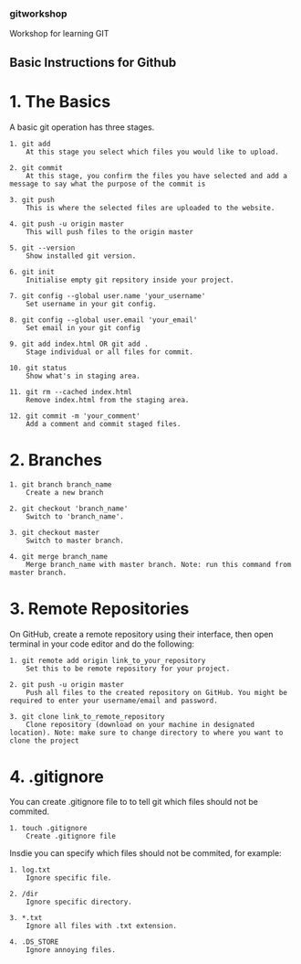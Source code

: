 ### gitworkshop
Workshop for learning GIT

## Basic Instructions for Github

# 1. The Basics

A basic git operation has three stages.

    1. git add
        At this stage you select which files you would like to upload.

    2. git commit
        At this stage, you confirm the files you have selected and add a message to say what the purpose of the commit is

    3. git push
        This is where the selected files are uploaded to the website.
        
    4. git push -u origin master
        This will push files to the origin master

    5. git --version
        Show installed git version.
        
    6. git init
        Initialise empty git repsitory inside your project.
        
    7. git config --global user.name 'your_username'
        Set username in your git config.
        
    8. git config --global user.email 'your_email'
        Set email in your git config
        
    9. git add index.html OR git add .
        Stage individual or all files for commit.
        
    10. git status
        Show what's in staging area.
        
    11. git rm --cached index.html
        Remove index.html from the staging area.
        
    12. git commit -m 'your_comment'
        Add a comment and commit staged files.
        
# 2. Branches

    1. git branch branch_name
        Create a new branch
        
    2. git checkout 'branch_name'
        Switch to 'branch_name'.
        
    3. git checkout master
        Switch to master branch.
        
    4. git merge branch_name
        Merge branch_name with master branch. Note: run this command from master branch.
        
# 3. Remote Repositories

On GitHub, create a remote repository using their interface, then open terminal in your code editor and do the following:

    1. git remote add origin link_to_your_repository
        Set this to be remote repository for your project.
        
    2. git push -u origin master
        Push all files to the created repository on GitHub. You might be required to enter your username/email and password.
        
    3. git clone link_to_remote_repository
        Clone repository (download on your machine in designated location). Note: make sure to change directory to where you want to clone the project
        
# 4. .gitignore

You can create .gitignore file to to tell git which files should not be commited.

    1. touch .gitignore
        Create .gitignore file
        
Insdie you can specify which files should not be commited, for example:

    1. log.txt
        Ignore specific file.
        
    2. /dir
        Ignore specific directory.
        
    3. *.txt
        Ignore all files with .txt extension.
        
    4. .DS_STORE
        Ignore annoying files.
    



    
